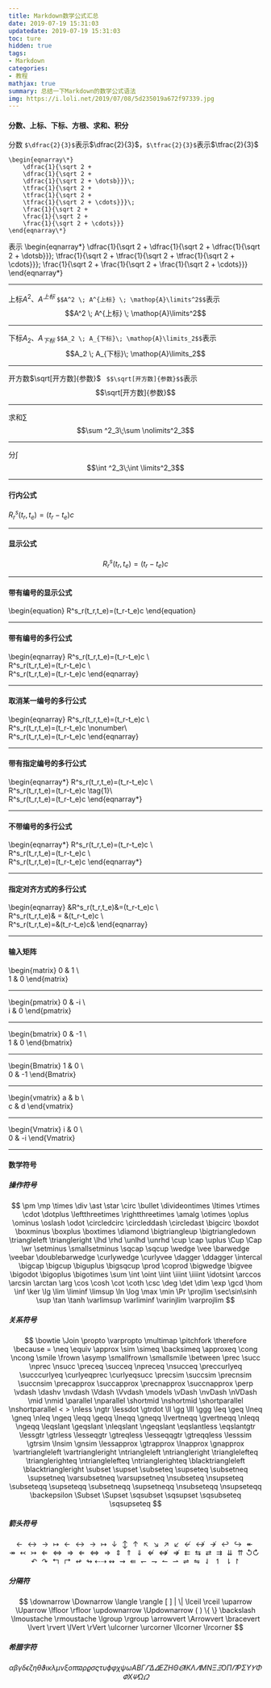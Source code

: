 ```yaml
---
title: Markdown数学公式汇总
date: 2019-07-19 15:31:03
updatedate: 2019-07-19 15:31:03
toc: ture
hidden: true
tags: 
- Markdown
categories: 
- 教程
mathjax: true
summary: 总结一下Markdown的数学公式语法
img: https://i.loli.net/2019/07/08/5d235019a672f97339.jpg
---
```


#### 分数、上标、下标、方根、求和、积分
分数 ` $\dfrac{2}{3}$ `表示$\dfrac{2}{3}$，` $\tfrac{2}{3}$ `表示$\tfrac{2}{3}$
```
\begin{eqnarray\*}
    \dfrac{1}{\sqrt 2 +
    \dfrac{1}{\sqrt 2 +
    \dfrac{1}{\sqrt 2 + \dotsb}}}\;
    \tfrac{1}{\sqrt 2 +
    \tfrac{1}{\sqrt 2 +
    \tfrac{1}{\sqrt 2 + \cdots}}}\;
    \frac{1}{\sqrt 2 +
    \frac{1}{\sqrt 2 +
    \frac{1}{\sqrt 2 + \cdots}}}
\end{eqnarray\*}
```
表示
\begin{eqnarray\*}
    \dfrac{1}{\sqrt 2 +
    \dfrac{1}{\sqrt 2 +
    \dfrac{1}{\sqrt 2 + \dotsb}}}\;
    \tfrac{1}{\sqrt 2 +
    \tfrac{1}{\sqrt 2 +
    \tfrac{1}{\sqrt 2 + \cdots}}}\;
    \frac{1}{\sqrt 2 +
    \frac{1}{\sqrt 2 +
    \frac{1}{\sqrt 2 + \cdots}}}
\end{eqnarray\*}

***
上标$A^2$、$A^{上标}$
` $$A^2 \; A^{上标} \; \mathop{A}\limits^2$$ `表示$$A^2 \; A^{上标} \; \mathop{A}\limits^2$$

***
下标$A_2$、$A_{下标}$
` $$A_2 \; A_{下标}\; \mathop{A}\limits_2$$ `表示$$A_2 \; A_{下标}\; \mathop{A}\limits_2$$

***
开方数$\sqrt[开方数]{参数}$
` $$\sqrt[开方数]{参数}$$`表示$$\sqrt[开方数]{参数}$$

***
求和$\sum$
$$\sum ^2_3\;\sum \nolimits^2_3$$

***
分$\int$
$$\int ^2_3\;\int \limits^2_3$$

***

#### 行内公式
$R^s_r(t_r,t_e)=(t_r-t_e)c$
***
#### 显示公式
$$R^s_r(t_r,t_e)=(t_r-t_e)c$$
***
#### 带有编号的显示公式
\begin{equation}
    R^s_r(t_r,t_e)=(t_r-t_e)c
\end{equation}
***
#### 带有编号的多行公式
\begin{eqnarray}
    R^s_r(t_r,t_e)=(t_r-t_e)c \\\
    R^s_r(t_r,t_e)=(t_r-t_e)c \\\
    R^s_r(t_r,t_e)=(t_r-t_e)c
\end{eqnarray}
***
#### 取消某一编号的多行公式
\begin{eqnarray}
    R^s_r(t_r,t_e)=(t_r-t_e)c \\\
    R^s_r(t_r,t_e)=(t_r-t_e)c \nonumber\\\
    R^s_r(t_r,t_e)=(t_r-t_e)c
\end{eqnarray}
***
#### 带有指定编号的多行公式
\begin{eqnarray\*}
    R^s_r(t_r,t_e)=(t_r-t_e)c \\\
    R^s_r(t_r,t_e)=(t_r-t_e)c \tag{1}\\\
    R^s_r(t_r,t_e)=(t_r-t_e)c
\end{eqnarray\*}
***
#### 不带编号的多行公式
\begin{eqnarray\*}
    R^s_r(t_r,t_e)=(t_r-t_e)c \\\
    R^s_r(t_r,t_e)=(t_r-t_e)c \\\
    R^s_r(t_r,t_e)=(t_r-t_e)c
\end{eqnarray\*}
***
#### 指定对齐方式的多行公式
\begin{eqnarray}
    &R^s_r(t_r,t_e)&=(t_r-t_e)c \\\
    R^s_r(t_r,t_e)& = &(t_r-t_e)c \\\
    R^s_r(t_r,t_e)=&(t_r-t_e)c&
\end{eqnarray}
***
#### 输入矩阵
\begin{matrix}
    0 & 1 \\\
    1 & 0
\end{matrix}
***
\begin{pmatrix}
    0 & -i \\\
    i & 0
\end{pmatrix}
***
\begin{bmatrix}
    0 & -1 \\\
    1 & 0
\end{bmatrix}
***
\begin{Bmatrix}
    1 & 0 \\\
    0 & -1
\end{Bmatrix}
***
\begin{vmatrix}
    a & b \\\
    c & d
\end{vmatrix}
***
\begin{Vmatrix}
    i & 0 \\\
     0 & -i
\end{Vmatrix}
***
#### 数学符号
##### 操作符号
$$
\pm    \mp    \times    \div    \ast    \star    \circ    \bullet    \divideontimes    \ltimes    \rtimes    \cdot    \dotplus    \leftthreetimes    \rightthreetimes    \amalg    \otimes    \oplus    \ominus    \oslash    \odot    \circledcirc    \circleddash    \circledast    \bigcirc \boxdot    \boxminus    \boxplus    \boxtimes    \diamond    \bigtriangleup    \bigtriangledown    \triangleleft    \triangleright    \lhd    \rhd    \unlhd    \unrhd    \cup    \cap    \uplus    \Cup    \Cap    \wr    \setminus    \smallsetminus    \sqcap    \sqcup \wedge    \vee    \barwedge    \veebar    \doublebarwedge    \curlywedge    \curlyvee    \dagger    \ddagger    \intercal    \bigcap    \bigcup    \biguplus    \bigsqcup    \prod    \coprod    \bigwedge    \bigvee    \bigodot    \bigoplus    \bigotimes    \sum \int    \oint    \iint    \iiint    \iiiint    \idotsint    \arccos    \arcsin    \arctan    \arg    \cos    \cosh    \cot    \coth    \csc    \deg    \det    \dim    \exp    \gcd    \hom    \inf    \ker    \lg    \lim    \liminf    \limsup    \ln    \log    \max    \min    \Pr    \projlim    \sec\sin\sinh    \sup    \tan    \tanh \varlimsup    \varliminf    \varinjlim    \varprojlim
 $$
##### 关系符号
$$
\bowtie    \Join    \propto    \varpropto    \multimap    \pitchfork  \therefore    \because    =    \neq    \equiv    \approx    \sim    \simeq    \backsimeq    \approxeq    \cong    \ncong        \smile    \frown    \asymp    \smallfrown    \smallsmile    \between    \prec    \succ    \nprec    \nsucc    \preceq    \succeq    \npreceq    \nsucceq    \preccurlyeq    \succcurlyeq    \curlyeqprec    \curlyeqsucc    \precsim    \succsim    \precnsim    \succnsim    \precapprox    \succapprox    \precnapprox    \succnapprox    \perp    \vdash    \dashv    \nvdash    \Vdash    \Vvdash    \models    \vDash    \nvDash    \nVDash    \mid    \nmid    \parallel    \nparallel    \shortmid    \nshortmid    \shortparallel    \nshortparallel    <    >    \nless    \ngtr    \lessdot    \gtrdot    \ll    \gg    \lll    \ggg    \leq    \geq    \lneq    \gneq    \nleq    \ngeq    \leqq    \geqq    \lneqq    \gneqq    \lvertneqq    \gvertneqq    \nleqq    \ngeqq    \leqslant    \geqslant    \nleqslant    \ngeqslant    \eqslantless    \eqslantgtr    \lessgtr    \gtrless    \lesseqgtr    \gtreqless    \lesseqqgtr    \gtreqqless    \lesssim    \gtrsim    \lnsim    \gnsim    \lessapprox    \gtrapprox    \lnapprox    \gnapprox    \vartriangleleft    \vartriangleright    \ntriangleleft    \ntriangleright    \trianglelefteq    \trianglerighteq    \ntrianglelefteq    \ntrianglerighteq    \blacktriangleleft    \blacktriangleright    \subset    \supset    \subseteq    \supseteq    \subsetneq    \supsetneq    \varsubsetneq    \varsupsetneq    \nsubseteq    \nsupseteq    \subseteqq    \supseteqq    \subsetneqq    \supsetneqq    \nsubseteqq    \nsupseteqq    \backepsilon    \Subset    \Supset    \sqsubset    \sqsupset    \sqsubseteq    \sqsupseteq
$$
##### 箭头符号
$$
\leftarrow    \leftrightarrow    \rightarrow    \mapsto    \longleftarrow        \longleftrightarrow    \longrightarrow    \longmapsto    \downarrow    \updownarrow    \uparrow    \nwarrow        \searrow    \nearrow    \swarrow        \nleftarrow            \nleftrightarrow        \nrightarrow        \hookleftarrow        \hookrightarrow        \twoheadleftarrow        \twoheadrightarrow        \leftarrowtail        \rightarrowtail        \Leftarrow        \Leftrightarrow        \Rightarrow        \Longleftarrow        \Longleftrightarrow        \Longrightarrow            \Updownarrow        \Uparrow        \Downarrow        \nLeftarrow        \nLeftrightarrow    \nRightarrow        \leftleftarrows        \leftrightarrows        \rightleftarrows        \rightrightarrows        \downdownarrows        \upuparrows        \circlearrowleft        \circlearrowright        \curvearrowleft        \curvearrowright        \Lsh        \Rsh        \looparrowleft        \looparrowright        \dashleftarrow        \dashrightarrow        \leftrightsquigarrow        \rightsquigarrow        \Lleftarrow        \leftharpoondown        \rightharpoondown        \leftharpoonup        \rightharpoonup        \rightleftharpoons        \leftrightharpoons        \downharpoonleft        \upharpoonleft        \downharpoonright            \upharpoonright
$$
##### 分隔符
$$
\downarrow    \Downarrow    \langle \rangle [ ] | \| \lceil \rceil \uparrow    \Uparrow    \lfloor        \rfloor    \updownarrow    \Updownarrow    (        )    \{    \} \backslash    \lmoustache        \rmoustache    \lgroup    \rgroup    \arrowvert    \Arrowvert    \bracevert    \lvert    \rvert    \lVert        \rVert    \ulcorner    \urcorner \llcorner \lrcorner
$$
##### 希腊字符
$$
\alpha    \beta        \gamma    \delta    \epsilon    \zeta    \eta    \theta    \vartheta    \iota    \kappa    \lambda    \mu    \nu    \xi    o    \pi    \varpi    \rho    \varrho    \sigma    \varsigma    \tau    \upsilon    \phi    \varphi    \chi    \psi    \omega    A    B    \Gamma    \varGamma    \Delta    \varDelta    E    Z    H    \Theta    \varTheta    I    K    \Lambda    \varLambda    M    N    \Xi    \varXi    O    \Pi    \varPi    P    \Sigma        \Upsilon    \varUpsilon    \Phi    \varPhi    X    \varPsi    \Omega    \varOmega
$$



